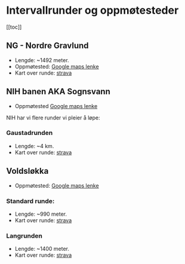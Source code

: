 # Intervallrunder og oppmøtesteder

[[toc]]

## NG - Nordre Gravlund

* Lengde: ~1492 meter.
* Oppmøtested: [Google maps lenke](https://maps.app.goo.gl/w2KuptS8mXHvtahw5)
* Kart over runde: [strava](https://www.strava.com/routes/3141366574835843080)

## NIH banen AKA Sognsvann
* Oppmøtested [Google maps lenke](https://maps.app.goo.gl/hw64eHsAahngRCv47)

NIH har vi flere runder vi pleier å løpe:

### Gaustadrunden

* Lengde: ~4 km.
* Kart over runde: [strava](https://www.strava.com/routes/3141370862576322568)

## Voldsløkka

* Oppmøtested: [Google maps lenke](https://maps.app.goo.gl/QSc4MhcsnDXifKwA7)

### Standard runde:

* Lengde: ~990 meter.
* Kart over runde: [strava](https://www.strava.com/routes/3141372052271268226)

### Langrunden

* Lengde: ~1400 meter.
* Kart over runde: [strava](https://www.strava.com/routes/3141372380330555610)